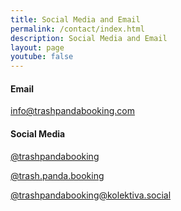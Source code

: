 ```yaml
---
title: Social Media and Email
permalink: /contact/index.html
description: Social Media and Email
layout: page
youtube: false
---
```


<h4>Email</h4>
<p><a href="mailto:info@trashpandabooking.com" referrerpolicy="no-referrer" rel="me nofollow noreferrer noopener">info@trashpandabooking.com</a></p>

<h4>Social Media</h4>
<p><a href="https://facebook.com/trashpandabooking" referrerpolicy="no-referrer" rel="me nofollow noreferrer noopener" target="_blank">@trashpandabooking</a></p>
<p><a href="https://www.instagram.com/trash.panda.booking" referrerpolicy="no-referrer" rel="me nofollow noreferrer noopener" target="_blank">@trash.panda.booking</a></p>
<p><a href="https://kolektiva.social/@trashpandabooking" referrerpolicy="no-referrer" rel="me nofollow noreferrer noopener" target="_blank">@trashpandabooking@kolektiva.social</a></p>